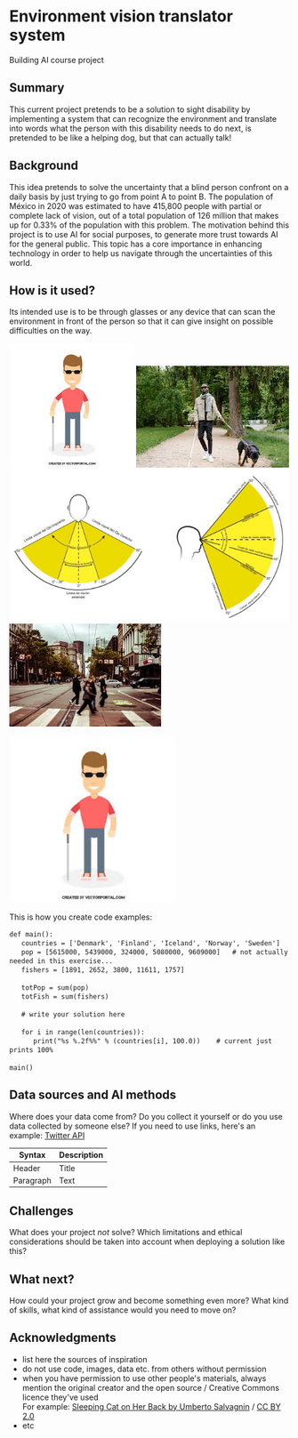 # Environment vision translator system 

Building AI course project

## Summary

This current project pretends to be a solution to sight disability by implementing a system that can recognize the environment and translate into words what the person with this disability needs to do next, is pretended to be like a helping dog, but that can actually talk! 


## Background

This idea pretends to solve the uncertainty that a blind person confront on a daily basis by just trying to go from point A to point B. The population of México in 2020 was estimated to have 415,800 people with partial or complete lack of vision, out of a total population of 126 million that makes up for 0.33% of the population with this problem. The motivation behind this project is to use AI for social purposes, to generate more trust towards AI for the general public. This topic has a core importance in enhancing technology in order to help us navigate through the uncertainties of this world. 


## How is it used?

Its intended use is to be through glasses or any device that can scan the environment in front of the person so that it can give insight on possible difficulties on the way. 

![Blind person](/github1.jpg)
![Blind person with a dog guide](/github2.jpg)
![Normal human vision range](/github3.jpg)
![City street](/github4.jpg)

<img src="github1.jpg" width="300">

This is how you create code examples:
```
def main():
   countries = ['Denmark', 'Finland', 'Iceland', 'Norway', 'Sweden']
   pop = [5615000, 5439000, 324000, 5080000, 9609000]   # not actually needed in this exercise...
   fishers = [1891, 2652, 3800, 11611, 1757]

   totPop = sum(pop)
   totFish = sum(fishers)

   # write your solution here

   for i in range(len(countries)):
      print("%s %.2f%%" % (countries[i], 100.0))    # current just prints 100%

main()
```


## Data sources and AI methods
Where does your data come from? Do you collect it yourself or do you use data collected by someone else?
If you need to use links, here's an example:
[Twitter API](https://developer.twitter.com/en/docs)

| Syntax      | Description |
| ----------- | ----------- |
| Header      | Title       |
| Paragraph   | Text        |

## Challenges

What does your project _not_ solve? Which limitations and ethical considerations should be taken into account when deploying a solution like this?

## What next?

How could your project grow and become something even more? What kind of skills, what kind of assistance would you  need to move on? 


## Acknowledgments

* list here the sources of inspiration 
* do not use code, images, data etc. from others without permission
* when you have permission to use other people's materials, always mention the original creator and the open source / Creative Commons licence they've used
  <br>For example: [Sleeping Cat on Her Back by Umberto Salvagnin](https://commons.wikimedia.org/wiki/File:Sleeping_cat_on_her_back.jpg#filelinks) / [CC BY 2.0](https://creativecommons.org/licenses/by/2.0)
* etc
